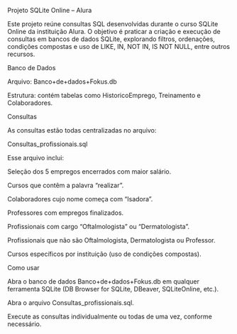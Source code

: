 Projeto SQLite Online – Alura

Este projeto reúne consultas SQL desenvolvidas durante o curso SQLite Online da instituição Alura.
O objetivo é praticar a criação e execução de consultas em bancos de dados SQLite, explorando filtros, ordenações, condições compostas e uso de LIKE, IN, NOT IN, IS NOT NULL, entre outros recursos.

Banco de Dados

Arquivo: Banco+de+dados+Fokus.db

Estrutura: contém tabelas como HistoricoEmprego, Treinamento e Colaboradores.

Consultas

As consultas estão todas centralizadas no arquivo:

Consultas_profissionais.sql

Esse arquivo inclui:

Seleção dos 5 empregos encerrados com maior salário.

Cursos que contêm a palavra “realizar”.

Colaboradores cujo nome começa com “Isadora”.

Professores com empregos finalizados.

Profissionais com cargo “Oftalmologista” ou “Dermatologista”.

Profissionais que não são Oftalmologista, Dermatologista ou Professor.

Cursos específicos por instituição (uso de condições compostas).

Como usar

Abra o banco de dados Banco+de+dados+Fokus.db em qualquer ferramenta SQLite (DB Browser for SQLite, DBeaver, SQLiteOnline, etc.).

Abra o arquivo Consultas_profissionais.sql.

Execute as consultas individualmente ou todas de uma vez, conforme necessário.
